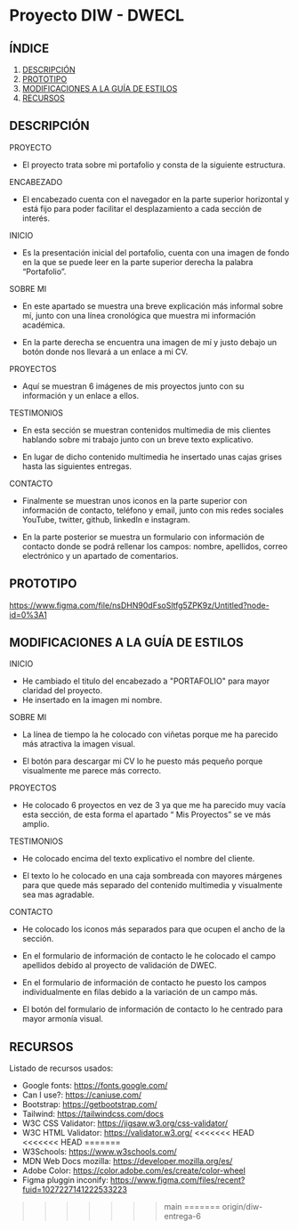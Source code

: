 # Proyecto DIW - DWECL

## ÍNDICE

1. [DESCRIPCIÓN](#id1)
2. [PROTOTIPO](#id2)
3. [MODIFICACIONES A LA GUÍA DE ESTILOS](#id3)
4. [RECURSOS](#id4)

## DESCRIPCIÓN<a name="id1"></a>

PROYECTO

- El proyecto trata sobre mi portafolio y consta de la siguiente estructura.

ENCABEZADO

- El encabezado cuenta con el navegador en la parte superior horizontal y está fijo para poder facilitar el desplazamiento a cada sección de interés.

INICIO

- Es la presentación inicial del portafolio, cuenta con una imagen de fondo en la que se puede leer en la parte superior derecha la palabra “Portafolio”.

SOBRE MI

- En este apartado se muestra una breve explicación más informal sobre mí, junto con una línea cronológica que muestra mi información académica.

- En la parte derecha se encuentra una imagen de mí y justo debajo un botón donde nos llevará a un enlace a mi CV.

PROYECTOS

- Aquí se muestran 6 imágenes de mis proyectos junto con su información y un enlace a ellos.

TESTIMONIOS

- En esta sección se muestran contenidos multimedia de mis clientes hablando sobre mi trabajo junto con un breve texto explicativo.

- En lugar de dicho contenido multimedia he insertado unas cajas grises hasta las siguientes entregas.

CONTACTO

- Finalmente se muestran unos iconos en la parte superior con información de contacto, teléfono y email, junto con mis redes sociales YouTube, twitter, github, linkedIn e instagram.

- En la parte posterior se muestra un formulario con información de contacto donde se podrá rellenar los campos: nombre, apellidos, correo electrónico y un apartado de comentarios.

## PROTOTIPO<a name="id2"></a>

https://www.figma.com/file/nsDHN90dFsoSltfg5ZPK9z/Untitled?node-id=0%3A1

## MODIFICACIONES A LA GUÍA DE ESTILOS<a name="id3"></a>

INICIO

- He cambiado el titulo del encabezado a "PORTAFOLIO" para mayor claridad del proyecto.
- He insertado en la imagen mi nombre.

SOBRE MI

- La línea de tiempo la he colocado con viñetas porque me ha parecido más atractiva la imagen visual.

- El botón para descargar mi CV lo he puesto más pequeño porque visualmente me parece más correcto.

PROYECTOS

- He colocado 6 proyectos en vez de 3 ya que me ha parecido muy vacía esta sección, de esta forma el apartado “ Mis Proyectos” se ve más amplio.

TESTIMONIOS

- He colocado encima del texto explicativo el nombre del cliente.

- El texto lo he colocado en una caja sombreada con mayores márgenes para que quede más separado del contenido multimedia y visualmente sea mas agradable.

CONTACTO

- He colocado los iconos más separados para que ocupen el ancho de la sección.

- En el formulario de información de contacto le he colocado el campo apellidos debido al proyecto de validación de DWEC.

- En el formulario de información de contacto he puesto los campos individualmente en filas debido a la variación de un campo más.

- El botón del formulario de información de contacto lo he centrado para mayor armonía visual.

## RECURSOS<a name="id4"></a>

Listado de recursos usados:

- Google fonts: https://fonts.google.com/
- Can I use?: https://caniuse.com/
- Bootstrap: https://getbootstrap.com/
- Tailwind: https://tailwindcss.com/docs
- W3C CSS Validator: https://jigsaw.w3.org/css-validator/
- W3C HTML Validator: https://validator.w3.org/
<<<<<<< HEAD
<<<<<<< HEAD
=======
- W3Schools: https://www.w3schools.com/
- MDN Web Docs mozilla: https://developer.mozilla.org/es/
- Adobe Color: https://color.adobe.com/es/create/color-wheel
- Figma pluggin inconify: https://www.figma.com/files/recent?fuid=1027227141222533223
>>>>>>> main
=======
>>>>>>> origin/diw-entrega-6
